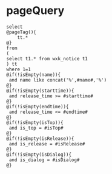 pageQuery
===
	select 
	@pageTag(){
		tt.*
	@}  
	from
	(
	select t1.* from wxk_notice t1 
	) tt
	where 1=1
	@if(!isEmpty(name)){
	 and name like concat('%',#name#,'%')
	@}
	@if(!isEmpty(starttime)){
	 and release_time >= #starttime#
	@}
	@if(!isEmpty(endtime)){
	 and release_time <= #endtime#
	@}
	@if(!isEmpty(isTop)){
	 and is_top = #isTop#
	@}
	@if(!isEmpty(isRelease)){
	 and is_release = #isRelease#
	@}
	@if(!isEmpty(isDialog)){
	 and is_dialog = #isDialog#
	@}